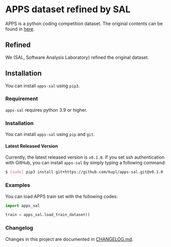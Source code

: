 # APPS dataset refined by SAL
APPS is a python coding competition dataset.
The original contents can be found in [here](https://github.com/hendrycks/apps).

## Refined
We (SAL, Software Analysis Laboratory) refined the original dataset.

## Installation
You can install `apps-sal` using `pip3`.

### Requirement
`apps-sal` requires python 3.9 or higher.

### Installation
You can install `apps-sal` using `pip` and `git`.

#### Latest Released Version
Currently, the latest released version is `v0.1.0`.
If you set ssh authentication with GitHub, you can install `apps-sal` by simply typing a following command:
```bash
$ [sudo] pip3 install git+https://github.com/kupl/apps-sal.git@v0.1.0
```

### Examples
You can load APPS train set with the following codes:
```python
import apps_sal

train = apps_sal.load_train_dataset()
```

### Changelog
Changes in this project are documented in [CHANGELOG.md](CHANGELOG.md).

